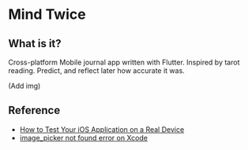 # Mind Twice

## What is it?
Cross-platform Mobile journal app written with Flutter. Inspired by tarot reading. Predict, and reflect later how accurate it was.

(Add img)

## Reference
- [How to Test Your iOS Application on a Real Device](https://www.twilio.com/blog/2018/07/how-to-test-your-ios-application-on-a-real-device.html)
- [image_picker not found error on Xcode](https://github.com/flutter/flutter/issues/15152)
